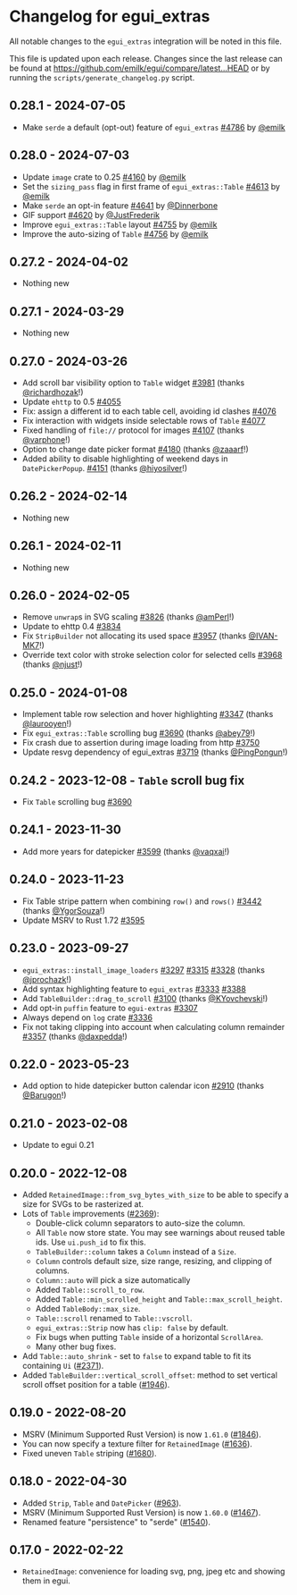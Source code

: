 # Changelog for egui_extras
All notable changes to the `egui_extras` integration will be noted in this file.

This file is updated upon each release.
Changes since the last release can be found at <https://github.com/emilk/egui/compare/latest...HEAD> or by running the `scripts/generate_changelog.py` script.


## 0.28.1 - 2024-07-05
* Make `serde` a default (opt-out) feature of `egui_extras` [#4786](https://github.com/emilk/egui/pull/4786) by [@emilk](https://github.com/emilk)


## 0.28.0 - 2024-07-03
* Update `image` crate to 0.25 [#4160](https://github.com/emilk/egui/pull/4160) by [@emilk](https://github.com/emilk)
* Set the `sizing_pass` flag in first frame of `egui_extras::Table` [#4613](https://github.com/emilk/egui/pull/4613) by [@emilk](https://github.com/emilk)
* Make `serde` an opt-in feature [#4641](https://github.com/emilk/egui/pull/4641) by [@Dinnerbone](https://github.com/Dinnerbone)
* GIF support [#4620](https://github.com/emilk/egui/pull/4620) by [@JustFrederik](https://github.com/JustFrederik)
* Improve `egui_extras::Table` layout [#4755](https://github.com/emilk/egui/pull/4755) by [@emilk](https://github.com/emilk)
* Improve the auto-sizing of `Table` [#4756](https://github.com/emilk/egui/pull/4756) by [@emilk](https://github.com/emilk)


## 0.27.2 - 2024-04-02
* Nothing new


## 0.27.1 - 2024-03-29
* Nothing new


## 0.27.0 - 2024-03-26
* Add scroll bar visibility option to `Table` widget [#3981](https://github.com/emilk/egui/pull/3981) (thanks [@richardhozak](https://github.com/richardhozak)!)
* Update `ehttp` to 0.5 [#4055](https://github.com/emilk/egui/pull/4055)
* Fix: assign a different id to each table cell, avoiding id clashes [#4076](https://github.com/emilk/egui/pull/4076)
* Fix interaction with widgets inside selectable rows of `Table` [#4077](https://github.com/emilk/egui/pull/4077)
* Fixed handling of `file://` protocol for images [#4107](https://github.com/emilk/egui/pull/4107) (thanks [@varphone](https://github.com/varphone)!)
* Option to change date picker format [#4180](https://github.com/emilk/egui/pull/4180) (thanks [@zaaarf](https://github.com/zaaarf)!)
* Added ability to disable highlighting of weekend days in `DatePickerPopup`. [#4151](https://github.com/emilk/egui/pull/4151) (thanks [@hiyosilver](https://github.com/hiyosilver)!)


## 0.26.2 - 2024-02-14
* Nothing new


## 0.26.1 - 2024-02-11
* Nothing new


## 0.26.0 - 2024-02-05
* Remove `unwrap`s in SVG scaling [#3826](https://github.com/emilk/egui/pull/3826) (thanks [@amPerl](https://github.com/amPerl)!)
* Update to ehttp 0.4 [#3834](https://github.com/emilk/egui/pull/3834)
* Fix `StripBuilder` not allocating its used space [#3957](https://github.com/emilk/egui/pull/3957) (thanks [@IVAN-MK7](https://github.com/IVAN-MK7)!)
* Override text color with stroke selection color for selected cells [#3968](https://github.com/emilk/egui/pull/3968) (thanks [@njust](https://github.com/njust)!)


## 0.25.0 - 2024-01-08
* Implement table row selection and hover highlighting [#3347](https://github.com/emilk/egui/pull/3347) (thanks [@laurooyen](https://github.com/laurooyen)!)
* Fix `egui_extras::Table` scrolling bug [#3690](https://github.com/emilk/egui/pull/3690) (thanks [@abey79](https://github.com/abey79)!)
* Fix crash due to assertion during image loading from http [#3750](https://github.com/emilk/egui/pull/3750)
* Update resvg dependency of egui_extras [#3719](https://github.com/emilk/egui/pull/3719) (thanks [@PingPongun](https://github.com/PingPongun)!)


## 0.24.2 - 2023-12-08 - `Table` scroll bug fix
* Fix `Table` scrolling bug [#3690](https://github.com/emilk/egui/pull/3690)


## 0.24.1 - 2023-11-30
* Add more years for datepicker [#3599](https://github.com/emilk/egui/pull/3599) (thanks [@vaqxai](https://github.com/vaqxai)!)


## 0.24.0 - 2023-11-23
* Fix Table stripe pattern when combining `row()` and `rows()` [#3442](https://github.com/emilk/egui/pull/3442) (thanks [@YgorSouza](https://github.com/YgorSouza)!)
* Update MSRV to Rust 1.72 [#3595](https://github.com/emilk/egui/pull/3595)


## 0.23.0 - 2023-09-27
* `egui_extras::install_image_loaders` [#3297](https://github.com/emilk/egui/pull/3297) [#3315](https://github.com/emilk/egui/pull/3315) [#3328](https://github.com/emilk/egui/pull/3328) (thanks [@jprochazk](https://github.com/jprochazk)!)
* Add syntax highlighting feature to `egui_extras` [#3333](https://github.com/emilk/egui/pull/3333) [#3388](https://github.com/emilk/egui/pull/3388)
* Add `TableBuilder::drag_to_scroll` [#3100](https://github.com/emilk/egui/pull/3100) (thanks [@KYovchevski](https://github.com/KYovchevski)!)
* Add opt-in `puffin` feature to `egui-extras` [#3307](https://github.com/emilk/egui/pull/3307)
* Always depend on `log` crate [#3336](https://github.com/emilk/egui/pull/3336)
* Fix not taking clipping into account when calculating column remainder [#3357](https://github.com/emilk/egui/pull/3357) (thanks [@daxpedda](https://github.com/daxpedda)!)

## 0.22.0 - 2023-05-23
- Add option to hide datepicker button calendar icon [#2910](https://github.com/emilk/egui/pull/2910) (thanks [@Barugon](https://github.com/Barugon)!)


## 0.21.0 - 2023-02-08
* Update to egui 0.21


## 0.20.0 - 2022-12-08
* Added `RetainedImage::from_svg_bytes_with_size` to be able to specify a size for SVGs to be rasterized at.
* Lots of `Table` improvements ([#2369](https://github.com/emilk/egui/pull/2369)):
    * Double-click column separators to auto-size the column.
    * All `Table` now store state. You may see warnings about reused table ids. Use `ui.push_id` to fix this.
    * `TableBuilder::column` takes a `Column` instead of a `Size`.
    * `Column` controls default size, size range, resizing, and clipping of columns.
    * `Column::auto` will pick a size automatically
    * Added `Table::scroll_to_row`.
    * Added `Table::min_scrolled_height` and `Table::max_scroll_height`.
    * Added `TableBody::max_size`.
    * `Table::scroll` renamed to `Table::vscroll`.
    * `egui_extras::Strip` now has `clip: false` by default.
    * Fix bugs when putting `Table` inside of a horizontal `ScrollArea`.
    * Many other bug fixes.
* Add `Table::auto_shrink` - set to `false` to expand table to fit its containing `Ui` ([#2371](https://github.com/emilk/egui/pull/2371)).
* Added `TableBuilder::vertical_scroll_offset`: method to set vertical scroll offset position for a table ([#1946](https://github.com/emilk/egui/pull/1946)).


## 0.19.0 - 2022-08-20
* MSRV (Minimum Supported Rust Version) is now `1.61.0` ([#1846](https://github.com/emilk/egui/pull/1846)).
* You can now specify a texture filter for `RetainedImage` ([#1636](https://github.com/emilk/egui/pull/1636)).
* Fixed uneven `Table` striping ([#1680](https://github.com/emilk/egui/pull/1680)).


## 0.18.0 - 2022-04-30
* Added `Strip`, `Table` and `DatePicker` ([#963](https://github.com/emilk/egui/pull/963)).
* MSRV (Minimum Supported Rust Version) is now `1.60.0` ([#1467](https://github.com/emilk/egui/pull/1467)).
* Renamed feature "persistence" to "serde" ([#1540](https://github.com/emilk/egui/pull/1540)).


## 0.17.0 - 2022-02-22
* `RetainedImage`: convenience for loading svg, png, jpeg etc and showing them in egui.
